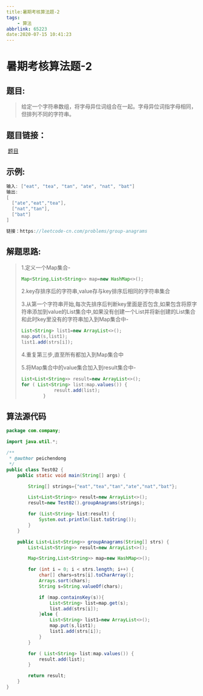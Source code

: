 ```yaml
---
title:暑期考核算法题-2
tags:
	- 算法
abbrlink: 65223
date:2020-07-15 10:41:23
---
```


# 暑期考核算法题-2

## 题目:

> 给定一个字符串数组，将字母异位词组合在一起。字母异位词指字母相同，但排列不同的字符串。

## 题目链接：

​																			[题目](https://leetcode-cn.com/problems/group-anagrams)

## 示例:

```java
输入: ["eat", "tea", "tan", "ate", "nat", "bat"]
输出:
[
  ["ate","eat","tea"],
  ["nat","tan"],
  ["bat"]
]

链接：https://leetcode-cn.com/problems/group-anagrams
```

## 解题思路:

> 1.定义一个Map集合-
>
> ```java
> Map<String,List<String>> map=new HashMap<>();
> ```
>
> 2.key存排序后的字符串,value存与key排序后相同的字符串集合
>
> 
>
> 3.从第一个字符串开始,每次先排序后判断key里面是否包含,如果包含将原字符串添加到value的List<String>集合中,如果没有创建一个List<String>并将新创建的List<String>集合和此时key里没有的字符串加入到Map集合中-
>
> ```java
> List<String> list1=new ArrayList<>();
> map.put(s,list1);
> list1.add(strs[i]);
> ```
>
> 4.重复第三步,直至所有都加入到Map集合中
>
> 5.将Map集合中的value集合加入到result集合中-
>
> ```java
> List<List<String>> result=new ArrayList<>();
> for ( List<String> list:map.values()) {
>             result.add(list);
>         }
> ```

## 算法源代码

```java
package com.company;

import java.util.*;

/**
 * @author peichendong
 */
public class Test02 {
    public static void main(String[] args) {

        String[] strings={"eat","tea","tan","ate","nat","bat"};

        List<List<String>> result=new ArrayList<>();
        result=new Test02().groupAnagrams(strings);

        for (List<String> list:result) {
            System.out.println(list.toString());
        }
    }

    public List<List<String>> groupAnagrams(String[] strs) {
        List<List<String>> result=new ArrayList<>();

        Map<String,List<String>> map=new HashMap<>();

        for (int i = 0; i < strs.length; i++) {
            char[] chars=strs[i].toCharArray();
            Arrays.sort(chars);
            String s=String.valueOf(chars);

            if (map.containsKey(s)){
                List<String> list=map.get(s);
                list.add(strs[i]);
            }else {
                List<String> list1=new ArrayList<>();
                map.put(s,list1);
                list1.add(strs[i]);
            }
        }

        for ( List<String> list:map.values()) {
            result.add(list);
        }

        return result;
    }
}

```


